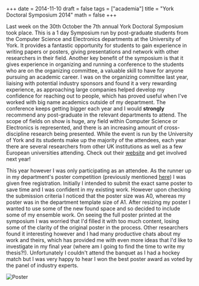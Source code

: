 +++
date = 2014-11-10
draft = false
tags = ["academia"]
title = "York Doctoral Symposium 2014"
math = false
+++

Last week on the 30th October the 7th annual York Doctoral Symposium took place. This is a 1 day Symposium run by post-graduate students from the Computer Science and Electronics departments at the University of York. It provides a fantastic opportunity for students to gain experience in writing papers or posters, giving presentations and network with other researchers in their field. Another key benefit of the symposium is that it gives experience in organizing and running a conference to the students who are on the organizing committee, a valuable skill to have for anyone pursuing an academic career. I was on the organizing committee last year, liaising with potential industry sponsors and found it a very rewarding experience, as approaching large companies helped develop my confidence for reaching out to people, which has proved useful when I've worked with big name academics outside of my department. The conference keeps getting bigger each year and I would **strongly** recommend any post-graduate in the relevant departments to attend. The scope of fields on show is huge, any field within Computer Science or Electronics is represented, and there is an increasing amount of cross-discipline research being presented. While the event is run by the University of York and its students make up the majority of the attendees, each year there are several researchers from other UK institutions as well as a few European universities attending. Check out their <a href="http://www.cs.york.ac.uk/yds/">website</a> and get involved next year!

This year however I was only participating as an attendee. As the runner up in my department's poster competition (previously mentioned <a href="http://stuartlacy.co.uk/2014/02/17/second-year-poster-competition/">here</a>) I was given free registration. Initially I intended to submit the exact same poster to save time and I was confident in my existing work. However upon checking the submission criteria I noticed that the poster size was A0, whereas my poster was in the department template size of A1. After resizing my poster I wanted to use some of the new found space and so decided to include some of my ensemble work. On seeing the full poster printed at the symposium I was worried that I'd filled it with too much content, losing some of the clarity of the original poster in the process. Other researchers found it interesting however and I had many productive chats about my work and theirs, which has provided me with even more ideas that I'd like to investigate in my final year (where am I going to find the time to write my thesis?!). Unfortunately I couldn't attend the banquet as I had a hockey match but I was very happy to hear I won the best poster award as voted by the panel of industry experts. 

![Poster](/img/yds_2014/poster_for_blog.png)
